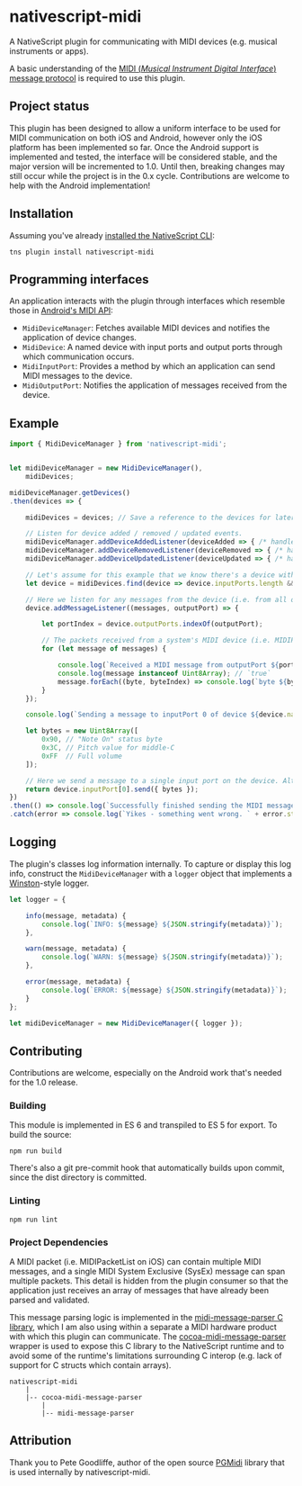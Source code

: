 # nativescript-midi

A NativeScript plugin for communicating with MIDI devices (e.g. musical instruments or apps).

A basic understanding of the [MIDI (*Musical Instrument Digital Interface*) message protocol](http://www.gweep.net/~prefect/eng/reference/protocol/midispec.html) is required to use this plugin.

## Project status

This plugin has been designed to allow a uniform interface to be used for MIDI communication on both iOS and Android, however only the iOS platform has been implemented so far. Once the Android support is implemented and tested, the interface will be considered stable, and the major version will be incremented to 1.0. Until then, breaking changes may still occur while the project is in the 0.x cycle. Contributions are welcome to help with the Android implementation!

## Installation

Assuming you've already [installed the NativeScript CLI](http://docs.nativescript.org/start/quick-setup):

```
tns plugin install nativescript-midi
```

## Programming interfaces

An application interacts with the plugin through interfaces which resemble those in [Android's MIDI API](https://developer.android.com/reference/android/media/midi/package-summary.html):

- `MidiDeviceManager`: Fetches available MIDI devices and notifies the application of device changes.
- `MidiDevice`: A named device with input ports and output ports through which communication occurs.
- `MidiInputPort`: Provides a method by which an application can send MIDI messages to the device.
- `MidiOutputPort`: Notifies the application of messages received from the device.

## Example

```js
import { MidiDeviceManager } from 'nativescript-midi';


let midiDeviceManager = new MidiDeviceManager(),
    midiDevices;

midiDeviceManager.getDevices()
.then(devices => {

    midiDevices = devices; // Save a reference to the devices for later use in the app.

    // Listen for device added / removed / updated events.
    midiDeviceManager.addDeviceAddedListener(deviceAdded => { /* handle added device */ });
    midiDeviceManager.addDeviceRemovedListener(deviceRemoved => { /* handle removed device */ });
    midiDeviceManager.addDeviceUpdatedListener(deviceUpdated => { /* handle updated device (e.g. ports changed) */ });

    // Let's assume for this example that we know there's a device with at least one input port and one output port.
    let device = midiDevices.find(device => device.inputPorts.length && device.outputPorts.length);

    // Here we listen for any messages from the device (i.e. from all outputPorts), but alternatively, you can listen for messages on just a single port with `device.outputPorts[i].addMessageListener()`
    device.addMessageListener((messages, outputPort) => {

        let portIndex = device.outputPorts.indexOf(outputPort);

        // The packets received from a system's MIDI device (i.e. MIDIPacketList on iOS) are automatically parsed into discrete messages for you 👍.
        for (let message of messages) {

            console.log(`Received a MIDI message from outputPort ${portIndex} of device ${device.name}:`);
            console.log(message instanceof Uint8Array); // `true`
            message.forEach((byte, byteIndex) => console.log(`byte ${byteIndex}: ${byte}`));
        }
    });

    console.log(`Sending a message to inputPort 0 of device ${device.name} to play middle-C...`);

    let bytes = new Uint8Array([
        0x90, // "Note On" status byte
        0x3C, // Pitch value for middle-C
        0xFF  // Full volume
    ]);

    // Here we send a message to a single input port on the device. Alternatively, you can send the message to *all* of the device's input ports with `device.send()`.
    return device.inputPort[0].send({ bytes });
})
.then(() => console.log(`Successfully finished sending the MIDI message 🎵`))
.catch(error => console.log(`Yikes - something went wrong. ` + error.stack));
```

## Logging

The plugin's classes log information internally. To capture or display this log info, construct the `MidiDeviceManager` with a `logger` object that implements a [Winston](https://github.com/winstonjs/winston)-style logger.

```js
let logger = {

    info(message, metadata) {
        console.log(`INFO: ${message} ${JSON.stringify(metadata)}`);
    },

    warn(message, metadata) {
        console.log(`WARN: ${message} ${JSON.stringify(metadata)}`);
    },

    error(message, metadata) {
        console.log(`ERROR: ${message} ${JSON.stringify(metadata)}`);
    }
};

let midiDeviceManager = new MidiDeviceManager({ logger });
```

## Contributing

Contributions are welcome, especially on the Android work that's needed for the 1.0 release.

### Building

This module is implemented in ES 6 and transpiled to ES 5 for export. To build the source:

```
npm run build
```

There's also a git pre-commit hook that automatically builds upon commit, since the dist directory is committed.

### Linting

```
npm run lint
```

### Project Dependencies

A MIDI packet (i.e. MIDIPacketList on iOS) can contain multiple MIDI messages, and a single MIDI System Exclusive (SysEx) message can span multiple packets. This detail is hidden from the plugin consumer so that the application just receives an array of messages that have already been parsed and validated.

This message parsing logic is implemented in the [midi-message-parser C library](https://github.com/BinaryNate/midi-message-parser), which I am also using within a separate a MIDI hardware product with which this plugin can communicate. The [cocoa-midi-message-parser](https://github.com/BinaryNate/cocoa-midi-message-parser) wrapper is used to expose this C library to the NativeScript runtime and to avoid some of the runtime's limitations surrounding C interop (e.g. lack of support for C structs which contain arrays).

```
nativescript-midi
    |
    |-- cocoa-midi-message-parser
        |
        |-- midi-message-parser
```

## Attribution

Thank you to Pete Goodliffe, author of the open source [PGMidi](https://github.com/petegoodliffe/PGMidi) library that is used internally by nativescript-midi.
